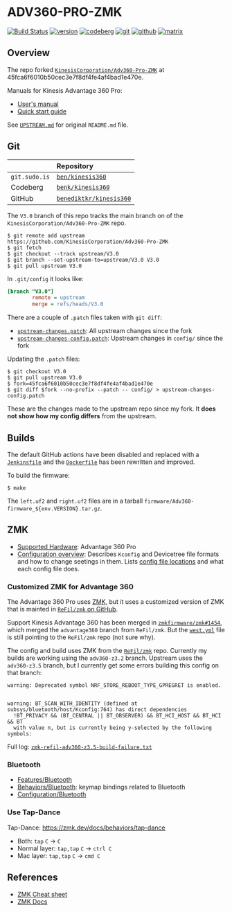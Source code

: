 # ADV360-PRO-ZMK

[![Build Status](https://jenkins.sudo.is/buildStatus/icon?job=ben%2Fkinesis360%2Fmain&style=flat-square)](https://jenkins.sudo.is/job/ben/job/kinesis360/job/main/)
[![version](https://jenkins.sudo.is/buildStatus/icon?job=ben%2Fkinesis360%2Fmain&style=flat-square&status=%24%7Bdescription%7D&subject=version&build=lastStable&color=blue)](https://git.sudo.is/ben/kinesis360/packages)
[![codeberg](https://www.sudo.is/readmes/codeberg.svg)](https://codeberg.org/ben/kinesis360)
[![git](https://www.sudo.is/readmes/git.sudo.is-ben.svg)](https://git.sudo.is/ben/kinesis360)
[![github](https://www.sudo.is/readmes/github-benediktkr.svg)](https://github.com/benediktkr/kinesis360)
[![matrix](https://www.sudo.is/readmes/matrix-ben-sudo.is.svg)](https://matrix.to/#/@ben:sudo.is)

## Overview

The repo forked [`KinesisCorporation/Adv360-Pro-ZMK`](https://github.com/KinesisCorporation/Adv360-Pro-ZMK)
at 45fca6f6010b50cec3e7f8df4fe4af4bad1e470e.

Manuals for Kinesis Advantage 360 Pro:

- [User's manual](manuals/manual.pdf)
- [Quick start guide](manuals/quick_starrt.pdf)

See [`UPSTREAM.md`](UPSTREAM.md) for original `README.md` file.

## Git

|               | Repository
|:--------------|:---------------
| `git.sudo.is` | [`ben/kinesis360`](https://git.sudo.is/ben/kinesis360)
| Codeberg      | [`benk/kinesis360`](https://codeberg.org/benk/kinesis360)
| GitHub        | [`benediktkr/kinesis360`](https://github.com/benediktkr/kinesis360)


The `V3.0` branch of this repo tracks the main branch on of the `KinesisCorporation/Adv360-Pro-ZMK` repo.

```console
$ git remote add upstream https://github.com/KinesisCorporation/Adv360-Pro-ZMK
$ git fetch
$ git checkout --track upstream/V3.0
$ git branch --set-upstream-to=upstream/V3.0 V3.0
$ git pull upstream V3.0
```

In `.git/config` it looks like:

```ini
[branch "V3.0"]
        remote = upstream
        merge = refs/heads/V3.0
```

There are a couple of `.patch` files taken with `git diff`:

- [`upstream-changes.patch`](upstream-changes.patch): All upstream changes since the fork
- [`upstream-changes-config.patch`](upstream-changes-config.patch): Upstream changes in `config/`
  since the fork

Updating the `.patch` files:

```console
$ git checkout V3.0
$ git pull upstream V3.0
$ fork=45fca6f6010b50cec3e7f8df4fe4af4bad1e470e
$ git diff $fork --no-prefix --patch -- config/ > upstream-changes-config.patch
```

These are the changes made to the upstream repo since my fork. It **does not show
how my config differs** from the upstream.

## Builds

The default GitHub actions have been disabled and replaced with a [`Jenkinsfile`](Jenkinsfile)
and the [`Dockerfile`](Dockerfile) has been rewritten and improved.

To build the firmware:

```console
$ make
```

The `left.uf2` and `right.uf2` files are in a tarball `firmware/Adv360-firmware_${env.VERSION}.tar.gz`.

## ZMK

- [Supported Hardware](https://zmk.dev/docs/hardware#onboard): Advantage 360 Pro
- [Configuration overview](https://zmk.dev/docs/config): Describes `Kconfig` and Devicetree file
  formats and how to change seetings in them. Lists [config file locations](https://zmk.dev/docs/config#config-file-locations)
  and what each config file does.

### Customized ZMK for Advantage 360

The Advantage 360 Pro uses [ZMK](https://www.zmk.dev), but it uses a customized version of ZMK that
is mainted in [`ReFil/zmk` on GitHub](https://github.com/ReFil/zmk/tree/adv360-z3.5).

Support Kinesis Advantage 360 has been merged in [`zmkfirmware/zmk#1454`](https://github.com/zmkfirmware/zmk/pull/1454),
which merged the `advantage360` branch from `ReFil/zmk`. But the [`west.yml`](config/west.yml) file
is still pointing to the `ReFil/zmk` repo (not sure why).

The config and build uses ZMK from the [`ReFil/zmk`](https://github.com/ReFil/zmk) repo. Currently
my builds are working using the `adv360-z3.2` branch. Upstream uses the `adv360-z3.5` branch, but
I currently get some errors building this config on that branch:

```text
warning: Deprecated symbol NRF_STORE_REBOOT_TYPE_GPREGRET is enabled.


warning: BT_SCAN_WITH_IDENTITY (defined at subsys/bluetooth/host/Kconfig:764) has direct dependencies
  !BT_PRIVACY && (BT_CENTRAL || BT_OBSERVER) && BT_HCI_HOST && BT_HCI && BT
  with value n, but is currently being y-selected by the following symbols:
```

Full log: [`zmk-refil-adv360-z3.5-build-failure.txt`](zmk-refil-adv360-z3.5-build-failure.txt)

### Bluetooth

- [Features/Bluetooth](https://zmk.dev/docs/features/bluetooth)
- [Behaviors/Bluetooth](https://zmk.dev/docs/behaviors/bluetooth): keymap bindings related to Bluetooth
- [Configuration/Bluetooth](https://zmk.dev/docs/config/bluetooth)


### Use Tap-Dance

Tap-Dance: https://zmk.dev/docs/behaviors/tap-dance

 * Both:         `tap` `C`     -> `C`
 * Normal layer: `tap,tap` `C` -> `ctrl C`
 * Mac layer:    `tap,tap` `C` -> `cmd C`

## References

- [ZMK Cheat sheet](https://peccu.github.io/zmk-cheat-sheet/)
- [ZMK Docs](https://www.zmk.dev/docs/)

